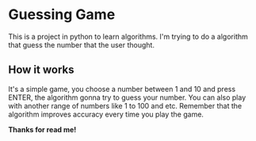 # Guessing Game

This is a project in python to learn algorithms. I'm trying to do a algorithm that guess the number that the user thought.

## How it works

It's a simple game, you choose a number between 1 and 10 and press ENTER, the algorithm gonna try to guess your number. You can also play with another range of numbers like 1 to 100 and etc. Remember that the algorithm improves accuracy every time you play the game.

**Thanks for read me!**
